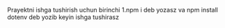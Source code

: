 Prayektni ishga tushirish uchun birinchi 
1.npm i deb yozasz va npm install dotenv deb yozib keyin ishga tushirasz
